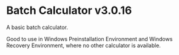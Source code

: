 # Batch Calculator v3.0.16
A basic batch calculator.

Good to use in Windows Preinstallation Environment and Windows Recovery Environment, where no other calculator is available.
